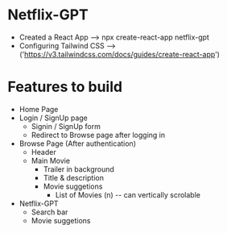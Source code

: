 # Netflix-GPT
 - Created a React App --> npx create-react-app netflix-gpt
 - Configuring Tailwind CSS --> ('https://v3.tailwindcss.com/docs/guides/create-react-app')
 

# Features to build
 - Home Page
 - Login / SignUp page
    - Signin / SignUp form
    - Redirect to Browse page after logging in
 - Browse Page (After authentication)
    - Header
    - Main Movie
        - Trailer in background
        - Title & description
        - Movie suggetions
            - List of Movies (n) -- can vertically scrolable
 - Netflix-GPT
    - Search bar
    - Movie suggetions